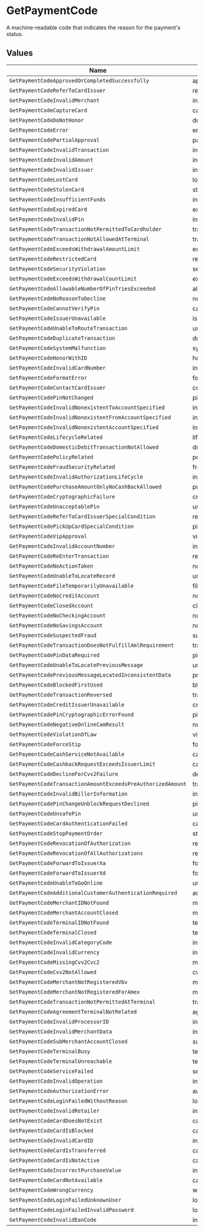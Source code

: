 # GetPaymentCode

A machine-readable code that indicates the reason for the payment's status.


## Values

| Name                                                        | Value                                                       |
| ----------------------------------------------------------- | ----------------------------------------------------------- |
| `GetPaymentCodeApprovedOrCompletedSuccessfully`             | approved_or_completed_successfully                          |
| `GetPaymentCodeReferToCardIssuer`                           | refer_to_card_issuer                                        |
| `GetPaymentCodeInvalidMerchant`                             | invalid_merchant                                            |
| `GetPaymentCodeCaptureCard`                                 | capture_card                                                |
| `GetPaymentCodeDoNotHonor`                                  | do_not_honor                                                |
| `GetPaymentCodeError`                                       | error                                                       |
| `GetPaymentCodePartialApproval`                             | partial_approval                                            |
| `GetPaymentCodeInvalidTransaction`                          | invalid_transaction                                         |
| `GetPaymentCodeInvalidAmount`                               | invalid_amount                                              |
| `GetPaymentCodeInvalidIssuer`                               | invalid_issuer                                              |
| `GetPaymentCodeLostCard`                                    | lost_card                                                   |
| `GetPaymentCodeStolenCard`                                  | stolen_card                                                 |
| `GetPaymentCodeInsufficientFunds`                           | insufficient_funds                                          |
| `GetPaymentCodeExpiredCard`                                 | expired_card                                                |
| `GetPaymentCodeInvalidPin`                                  | invalid_pin                                                 |
| `GetPaymentCodeTransactionNotPermittedToCardholder`         | transaction_not_permitted_to_cardholder                     |
| `GetPaymentCodeTransactionNotAllowedAtTerminal`             | transaction_not_allowed_at_terminal                         |
| `GetPaymentCodeExceedsWithdrawalAmountLimit`                | exceeds_withdrawal_amount_limit                             |
| `GetPaymentCodeRestrictedCard`                              | restricted_card                                             |
| `GetPaymentCodeSecurityViolation`                           | security_violation                                          |
| `GetPaymentCodeExceedsWithdrawalCountLimit`                 | exceeds_withdrawal_count_limit                              |
| `GetPaymentCodeAllowableNumberOfPinTriesExceeded`           | allowable_number_of_pin_tries_exceeded                      |
| `GetPaymentCodeNoReasonToDecline`                           | no_reason_to_decline                                        |
| `GetPaymentCodeCannotVerifyPin`                             | cannot_verify_pin                                           |
| `GetPaymentCodeIssuerUnavailable`                           | issuer_unavailable                                          |
| `GetPaymentCodeUnableToRouteTransaction`                    | unable_to_route_transaction                                 |
| `GetPaymentCodeDuplicateTransaction`                        | duplicate_transaction                                       |
| `GetPaymentCodeSystemMalfunction`                           | system_malfunction                                          |
| `GetPaymentCodeHonorWithID`                                 | honor_with_id                                               |
| `GetPaymentCodeInvalidCardNumber`                           | invalid_card_number                                         |
| `GetPaymentCodeFormatError`                                 | format_error                                                |
| `GetPaymentCodeContactCardIssuer`                           | contact_card_issuer                                         |
| `GetPaymentCodePinNotChanged`                               | pin_not_changed                                             |
| `GetPaymentCodeInvalidNonexistentToAccountSpecified`        | invalid_nonexistent_to_account_specified                    |
| `GetPaymentCodeInvalidNonexistentFromAccountSpecified`      | invalid_nonexistent_from_account_specified                  |
| `GetPaymentCodeInvalidNonexistentAccountSpecified`          | invalid_nonexistent_account_specified                       |
| `GetPaymentCodeLifecycleRelated`                            | lifecycle_related                                           |
| `GetPaymentCodeDomesticDebitTransactionNotAllowed`          | domestic_debit_transaction_not_allowed                      |
| `GetPaymentCodePolicyRelated`                               | policy_related                                              |
| `GetPaymentCodeFraudSecurityRelated`                        | fraud_security_related                                      |
| `GetPaymentCodeInvalidAuthorizationLifeCycle`               | invalid_authorization_life_cycle                            |
| `GetPaymentCodePurchaseAmountOnlyNoCashBackAllowed`         | purchase_amount_only_no_cash_back_allowed                   |
| `GetPaymentCodeCryptographicFailure`                        | cryptographic_failure                                       |
| `GetPaymentCodeUnacceptablePin`                             | unacceptable_pin                                            |
| `GetPaymentCodeReferToCardIssuerSpecialCondition`           | refer_to_card_issuer_special_condition                      |
| `GetPaymentCodePickUpCardSpecialCondition`                  | pick_up_card_special_condition                              |
| `GetPaymentCodeVipApproval`                                 | vip_approval                                                |
| `GetPaymentCodeInvalidAccountNumber`                        | invalid_account_number                                      |
| `GetPaymentCodeReEnterTransaction`                          | re_enter_transaction                                        |
| `GetPaymentCodeNoActionTaken`                               | no_action_taken                                             |
| `GetPaymentCodeUnableToLocateRecord`                        | unable_to_locate_record                                     |
| `GetPaymentCodeFileTemporarilyUnavailable`                  | file_temporarily_unavailable                                |
| `GetPaymentCodeNoCreditAccount`                             | no_credit_account                                           |
| `GetPaymentCodeClosedAccount`                               | closed_account                                              |
| `GetPaymentCodeNoCheckingAccount`                           | no_checking_account                                         |
| `GetPaymentCodeNoSavingsAccount`                            | no_savings_account                                          |
| `GetPaymentCodeSuspectedFraud`                              | suspected_fraud                                             |
| `GetPaymentCodeTransactionDoesNotFulfillAmlRequirement`     | transaction_does_not_fulfill_aml_requirement                |
| `GetPaymentCodePinDataRequired`                             | pin_data_required                                           |
| `GetPaymentCodeUnableToLocatePreviousMessage`               | unable_to_locate_previous_message                           |
| `GetPaymentCodePreviousMessageLocatedInconsistentData`      | previous_message_located_inconsistent_data                  |
| `GetPaymentCodeBlockedFirstUsed`                            | blocked_first_used                                          |
| `GetPaymentCodeTransactionReversed`                         | transaction_reversed                                        |
| `GetPaymentCodeCreditIssuerUnavailable`                     | credit_issuer_unavailable                                   |
| `GetPaymentCodePinCryptographicErrorFound`                  | pin_cryptographic_error_found                               |
| `GetPaymentCodeNegativeOnlineCamResult`                     | negative_online_cam_result                                  |
| `GetPaymentCodeViolationOfLaw`                              | violation_of_law                                            |
| `GetPaymentCodeForceStip`                                   | force_stip                                                  |
| `GetPaymentCodeCashServiceNotAvailable`                     | cash_service_not_available                                  |
| `GetPaymentCodeCashbackRequestExceedsIssuerLimit`           | cashback_request_exceeds_issuer_limit                       |
| `GetPaymentCodeDeclineForCvv2Failure`                       | decline_for_cvv2_failure                                    |
| `GetPaymentCodeTransactionAmountExceedsPreAuthorizedAmount` | transaction_amount_exceeds_pre_authorized_amount            |
| `GetPaymentCodeInvalidBillerInformation`                    | invalid_biller_information                                  |
| `GetPaymentCodePinChangeUnblockRequestDeclined`             | pin_change_unblock_request_declined                         |
| `GetPaymentCodeUnsafePin`                                   | unsafe_pin                                                  |
| `GetPaymentCodeCardAuthenticationFailed`                    | card_authentication_failed                                  |
| `GetPaymentCodeStopPaymentOrder`                            | stop_payment_order                                          |
| `GetPaymentCodeRevocationOfAuthorization`                   | revocation_of_authorization                                 |
| `GetPaymentCodeRevocationOfAllAuthorizations`               | revocation_of_all_authorizations                            |
| `GetPaymentCodeForwardToIssuerXa`                           | forward_to_issuer_xa                                        |
| `GetPaymentCodeForwardToIssuerXd`                           | forward_to_issuer_xd                                        |
| `GetPaymentCodeUnableToGoOnline`                            | unable_to_go_online                                         |
| `GetPaymentCodeAdditionalCustomerAuthenticationRequired`    | additional_customer_authentication_required                 |
| `GetPaymentCodeMerchantIDNotFound`                          | merchant_id_not_found                                       |
| `GetPaymentCodeMerchantAccountClosed`                       | merchant_account_closed                                     |
| `GetPaymentCodeTerminalIDNotFound`                          | terminal_id_not_found                                       |
| `GetPaymentCodeTerminalClosed`                              | terminal_closed                                             |
| `GetPaymentCodeInvalidCategoryCode`                         | invalid_category_code                                       |
| `GetPaymentCodeInvalidCurrency`                             | invalid_currency                                            |
| `GetPaymentCodeMissingCvv2Cvc2`                             | missing_cvv2_cvc2                                           |
| `GetPaymentCodeCvv2NotAllowed`                              | cvv2_not_allowed                                            |
| `GetPaymentCodeMerchantNotRegisteredVbv`                    | merchant_not_registered_vbv                                 |
| `GetPaymentCodeMerchantNotRegisteredForAmex`                | merchant_not_registered_for_amex                            |
| `GetPaymentCodeTransactionNotPermittedAtTerminal`           | transaction_not_permitted_at_terminal                       |
| `GetPaymentCodeAgreementTerminalNotRelated`                 | agreement_terminal_not_related                              |
| `GetPaymentCodeInvalidProcessorID`                          | invalid_processor_id                                        |
| `GetPaymentCodeInvalidMerchantData`                         | invalid_merchant_data                                       |
| `GetPaymentCodeSubMerchantAccountClosed`                    | sub_merchant_account_closed                                 |
| `GetPaymentCodeTerminalBusy`                                | terminal_busy                                               |
| `GetPaymentCodeTerminalUnreachable`                         | terminal_unreachable                                        |
| `GetPaymentCodeServiceFailed`                               | service_failed                                              |
| `GetPaymentCodeInvalidOperation`                            | invalid_operation                                           |
| `GetPaymentCodeAuthorizationError`                          | authorization_error                                         |
| `GetPaymentCodeLoginFailedWithoutReason`                    | login_failed_without_reason                                 |
| `GetPaymentCodeInvalidRetailer`                             | invalid_retailer                                            |
| `GetPaymentCodeCardDoesNotExist`                            | card_does_not_exist                                         |
| `GetPaymentCodeCardIsBlocked`                               | card_is_blocked                                             |
| `GetPaymentCodeInvalidCardID`                               | invalid_card_id                                             |
| `GetPaymentCodeCardIsTransferred`                           | card_is_transferred                                         |
| `GetPaymentCodeCardIsNotActive`                             | card_is_not_active                                          |
| `GetPaymentCodeIncorrectPurchaseValue`                      | incorrect_purchase_value                                    |
| `GetPaymentCodeCardNotAvailable`                            | card_not_available                                          |
| `GetPaymentCodeWrongCurrency`                               | wrong_currency                                              |
| `GetPaymentCodeLoginFailedUnknownUser`                      | login_failed_unknown_user                                   |
| `GetPaymentCodeLoginFailedInvalidPassword`                  | login_failed_invalid_password                               |
| `GetPaymentCodeInvalidEanCode`                              | invalid_ean_code                                            |
